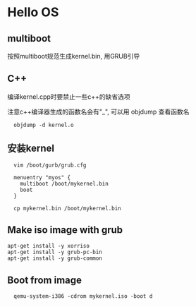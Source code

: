 # Hello OS

## multiboot
按照multiboot规范生成kernel.bin, 用GRUB引导

## C++
编译kernel.cpp时要禁止一些c++的缺省选项

注意c++编译器生成的函数名会有"_", 可以用 objdump 查看函数名
```
  objdump -d kernel.o    
```

## 安装kernel
```
  vim /boot/gurb/grub.cfg

  menuentry "myos" {
    multiboot /boot/mykernel.bin
    boot
  }

  cp mykernel.bin /boot/mykernel.bin
```

## Make iso image with grub
```
apt-get install -y xorriso
apt-get install -y grub-pc-bin
apt-get install -y grub-common
```


## Boot from image
```
  qemu-system-i386 -cdrom mykernel.iso -boot d
```


